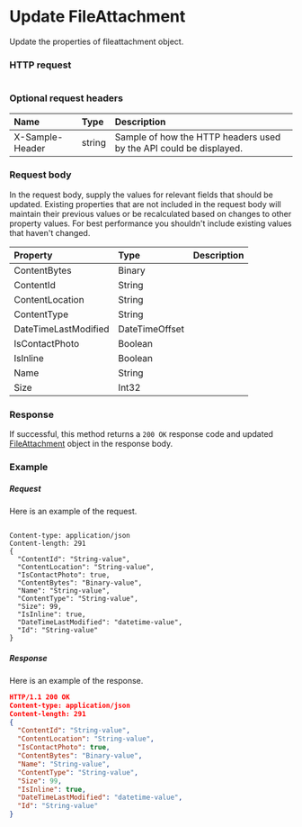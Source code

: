 # Update FileAttachment

Update the properties of fileattachment object.
### HTTP request
```http

```
### Optional request headers
| Name       | Type | Description|
|:-----------|:------|:----------|
| X-Sample-Header  | string  | Sample of how the HTTP headers used by the API could be displayed.|

### Request body
In the request body, supply the values for relevant fields that should be updated. Existing properties that are not included in the request body will maintain their previous values or be recalculated based on changes to other property values. For best performance you shouldn't include existing values that haven't changed.

| Property	   | Type	|Description|
|:---------------|:--------|:----------|
|ContentBytes|Binary||
|ContentId|String||
|ContentLocation|String||
|ContentType|String||
|DateTimeLastModified|DateTimeOffset||
|IsContactPhoto|Boolean||
|IsInline|Boolean||
|Name|String||
|Size|Int32||

### Response
If successful, this method returns a `200 OK` response code and updated [FileAttachment](../resources/fileattachment.md) object in the response body.
### Example
##### Request
Here is an example of the request.
```http

Content-type: application/json
Content-length: 291
{
  "ContentId": "String-value",
  "ContentLocation": "String-value",
  "IsContactPhoto": true,
  "ContentBytes": "Binary-value",
  "Name": "String-value",
  "ContentType": "String-value",
  "Size": 99,
  "IsInline": true,
  "DateTimeLastModified": "datetime-value",
  "Id": "String-value"
}
```
##### Response
Here is an example of the response.
```json
HTTP/1.1 200 OK
Content-type: application/json
Content-length: 291
{
  "ContentId": "String-value",
  "ContentLocation": "String-value",
  "IsContactPhoto": true,
  "ContentBytes": "Binary-value",
  "Name": "String-value",
  "ContentType": "String-value",
  "Size": 99,
  "IsInline": true,
  "DateTimeLastModified": "datetime-value",
  "Id": "String-value"
}
```
